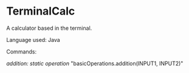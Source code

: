 # TerminalCalc
A calculator based in the terminal.

Language used: Java

Commands:

*addition:* _static operation_ "basicOperations.addition(INPUT1, INPUT2)"
